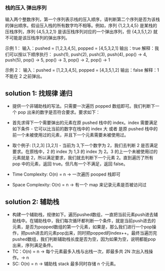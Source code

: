 ### 栈的压入 弹出序列

输入两个整数序列，第一个序列表示栈的压入顺序，请判断第二个序列是否为该栈的弹出顺序。假设压入栈的所有数字均不相等。例如，序列 {1,2,3,4,5} 是某栈的压栈序列，序列 {4,5,3,2,1} 是该压栈序列对应的一个弹出序列，但 {4,3,5,1,2} 就不可能是该压栈序列的弹出序列。

示例 1：
输入：pushed = [1,2,3,4,5], popped = [4,5,3,2,1]
输出：true
解释：我们可以按以下顺序执行：
push(1), push(2), push(3), push(4), pop() -> 4,
push(5), pop() -> 5, pop() -> 3, pop() -> 2, pop() -> 1

示例 2：
输入：pushed = [1,2,3,4,5], popped = [4,3,5,1,2]
输出：false
解释：1 不能在 2 之前弹出。

## solution 1: 找规律 递归

- 提供一个非辅助栈的写法。只需要一次遍历 popped 数组即可。我们判断下一个 pop 出来的数字是否符合要求。要求如下：

- 首先求得下一个需要弹出的元素在原 pushed 栈中的 index。index 需要满足如下条件 - 它可以比当前的数字在栈中的 index 大 或者 是原 pushed 栈中的前一个未被使用过的元素，并且下一个元素需要未被使用过。
- 取个例子: [1,2,3] [3,2,1] - 当前为 3,下一个数字为 2，我们去判断 2 是否满足要求。在原栈中，2 的 index 为 1,3 的 index 为 2。3 的上一个未被使用过的元素就是 2，所以满足要求，我们就去判断下一个元素 2。直到遍历了所有 pop 中的元素，返回 true。但凡有一个不满足，返回 false。
- Time Complexity: O(n) = n -> 一次遍历 pooped 栈即可
- Space Complexity: O(n) = n -> 有一个 map 来记录元素是否被访问过

## solution 2: 辅助栈

- 构建一个辅助栈，规律如下。遍历pushed数组，一直把当前元素push进去辅助栈中。在辅助栈中，我们每次循环都判断一个条件，就是当前push进去的元素，是否为popped数组的第一个元素，如果是，那么我们进行一个pop操作，把push进去的元素pop出来，同时把popped的index++。最终当遍历完pushed数组，我们判断辅助栈长度是否为空，因为如果为空，说明都能pop出来，序列满足条件。
- TC：O(n) = n -> 每个元素最多入栈与出栈一次，即最多共 2N 次出入栈操作。-> n
- SC: O(n) = n -> 辅助栈 stack 最多同时存储 n 个元素。